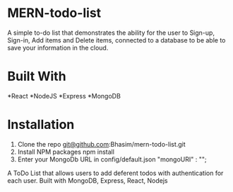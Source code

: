 # MERN-todo-list

A simple to-do list that demonstrates the ability for the user to Sign-up, Sign-in, Add items and Delete items, connected to a database to be able to save your information in the cloud.

# Built With
*React 
*NodeJS
*Express
*MongoDB

# Installation
1. Clone the repo
git@github.com:Bhasim/mern-todo-list.git
2. Install NPM packages
npm install
3. Enter your MongoDb URL in config/default.json
"mongoURI" : "";




A ToDo List that allows users to add deferent todos with authentication for each user. Built with MongoDB, Express, React, Nodejs